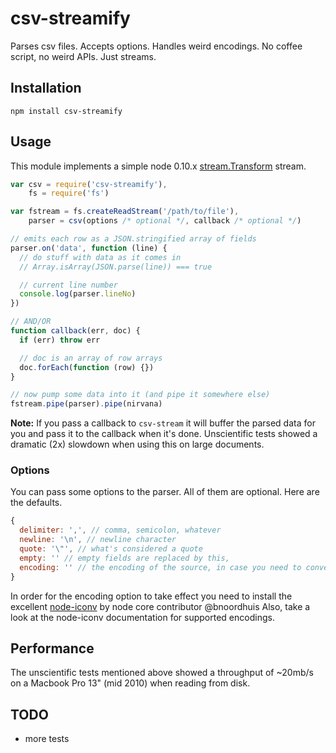 csv-streamify
===

Parses csv files. Accepts options. Handles weird encodings. No coffee script, no weird APIs. Just streams.

## Installation

```
npm install csv-streamify
```

## Usage

This module implements a simple node 0.10.x [stream.Transform](http://nodejs.org/api/stream.html#stream_class_stream_transform) stream.

```javascript
var csv = require('csv-streamify'),
    fs = require('fs')

var fstream = fs.createReadStream('/path/to/file'),
    parser = csv(options /* optional */, callback /* optional */)

// emits each row as a JSON.stringified array of fields
parser.on('data', function (line) {
  // do stuff with data as it comes in
  // Array.isArray(JSON.parse(line)) === true

  // current line number
  console.log(parser.lineNo)
})

// AND/OR
function callback(err, doc) {
  if (err) throw err

  // doc is an array of row arrays
  doc.forEach(function (row) {})
}

// now pump some data into it (and pipe it somewhere else)
fstream.pipe(parser).pipe(nirvana)

```
__Note:__ If you pass a callback to ```csv-stream``` it will buffer the parsed data for you and pass it to the callback when it's done. Unscientific tests showed a dramatic (2x) slowdown when using this on large documents.

### Options

You can pass some options to the parser. All of them are optional. Here are the defaults.

```javascript
{
  delimiter: ',', // comma, semicolon, whatever
  newline: '\n', // newline character
  quote: '\"', // what's considered a quote
  empty: '' // empty fields are replaced by this,
  encoding: '' // the encoding of the source, in case you need to convert it
}
```

In order for the encoding option to take effect you need to install the excellent [node-iconv](https://github.com/bnoordhuis/node-iconv) by node core contributor @bnoordhuis
Also, take a look at the node-iconv documentation for supported encodings.


## Performance

The unscientific tests mentioned above showed a throughput of ~20mb/s on a Macbook Pro 13" (mid 2010) when reading from disk.

## TODO

- more tests
